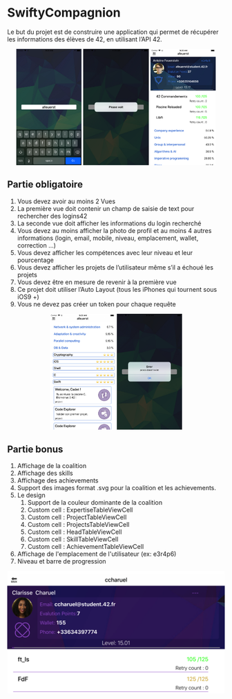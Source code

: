 # SwiftyCompagnion

Le but du projet est de construire une application qui permet de récupérer les informations des élèves de 42, en utilisant l’API 42.

<div align="center">
	<img src="https://github.com/horiz0n-zero/SwiftyCompagnion/blob/master/readme_resources/Simulator%20Screen%20Shot%20-%20iPhone%208%20Plus%20-%202019-02-06%20at%2009.20.13.png" width="30%" />
	<img src="https://github.com/horiz0n-zero/SwiftyCompagnion/blob/master/readme_resources/Simulator%20Screen%20Shot%20-%20iPhone%208%20Plus%20-%202019-02-06%20at%2009.20.15.png" width="30%" /> 
	<img src="https://github.com/horiz0n-zero/SwiftyCompagnion/blob/master/readme_resources/Simulator%20Screen%20Shot%20-%20iPhone%208%20Plus%20-%202019-02-06%20at%2009.20.53.png" width="30%" /> 
</div>

## Partie obligatoire

1. Vous devez avoir au moins 2 Vues
1. La première vue doit contenir un champ de saisie de text pour rechercher des logins42
1. La seconde vue doit afficher les informations du login recherché
1. Vous devez au moins afficher la photo de profil et au moins 4 autres informations (login, email, mobile, niveau, emplacement, wallet, correction ...)
1. Vous devez afficher les compétences avec leur niveau et leur pourcentage
1. Vous devez afficher les projets de l’utilisateur même s’il a échoué les projets
1. Vous devez être en mesure de revenir à la première vue
1. Ce projet doit utiliser l’Auto Layout (tous les iPhones qui tournent sous iOS9 +)
1. Vous ne devez pas créer un token pour chaque requête

<div align="center">
	<img src="https://github.com/horiz0n-zero/SwiftyCompagnion/blob/master/readme_resources/Simulator%20Screen%20Shot%20-%20iPhone%208%20Plus%20-%202019-02-06%20at%2009.21.01.png" width="30%" />
	<img src="https://github.com/horiz0n-zero/SwiftyCompagnion/blob/master/readme_resources/Simulator%20Screen%20Shot%20-%20iPhone%208%20Plus%20-%202019-02-06%20at%2009.24.28.png" width="30%" />
</div>

## Partie bonus

1. Affichage de la coalition
1. Affichage des skills
1. Affichage des achievements
1. Support des images format .svg pour la coalition et les achievements.
1. Le design
	1. Support de la couleur dominante de la coalition
	1. Custom cell : ExpertiseTableViewCell
	1. Custom cell : ProjectTableViewCell
	1. Custom cell : ProjectsTableViewCell
	1. Custom cell : HeadTableViewCell
	1. Custom cell : SkillTableViewCell
	1. Custom cell : AchievementTableViewCell
1. Affichage de l'emplacement de l'utilisateur (ex: e3r4p6)
1. Niveau et barre de progression

<div align="center">
	<img src="https://github.com/horiz0n-zero/SwiftyCompagnion/blob/master/readme_resources/Simulator%20Screen%20Shot%20-%20iPhone%208%20Plus%20-%202019-02-06%20at%2009.25.20.png" witdh="80%" />
</div>
